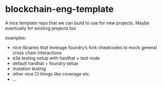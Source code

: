 # blockchain-eng-template

A nice template repo that we can build to use for new projects. Maybe eventually for existing projects too

examples:
- nice libraries that leverage foundry’s fork cheatcodes to mock general cross chain interactions
- e2e testing setup with hardhat + test node
- default hardhat + foundry setup
- mutation testing
- other nice CI things like coverage etc.
- ...